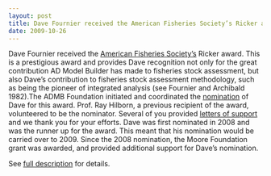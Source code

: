 ```yaml
---
layout: post
title: Dave Fournier received the American Fisheries Society’s Ricker award 
date: 2009-10-26
---
```


Dave Fournier received the [American Fisheries Society’s](http://www.fisheries.org/) Ricker award. This is a prestigious award and provides Dave recognition not only for the great contribution AD Model Builder has made to fisheries stock assessment, but also Dave’s contribution to fisheries stock assessment methodology, such as being the pioneer of integrated analysis (see Fournier and Archibald 1982).The ADMB Foundation initiated and coordinated the [nomination](/support-letters/Fournier-Nomination-Final.pdf) of Dave for this award. Prof. Ray Hilborn, a previous recipient of the award, volunteered to be the nominator. Several of you provided [letters of support](/support-letters/) and we thank you for your efforts.
Dave was first nominated in 2008 and was the runner up for the award.    This meant that his nomination would be carried over to 2009. Since the 2008 nomination, the Moore Foundation grant was awarded, and provided additional support for Dave’s nomination.

See [full description](http://admb-foundation.org/?page_id=19) for details.

